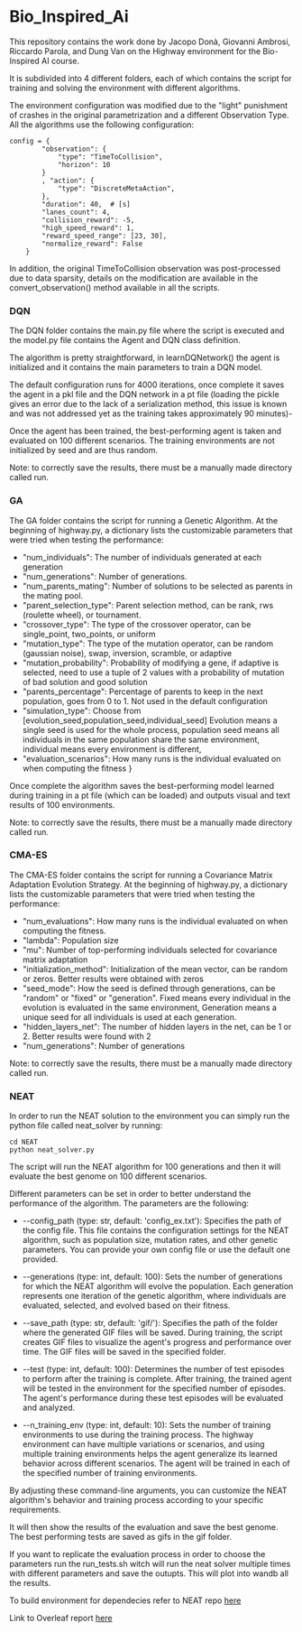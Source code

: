 # Bio_Inspired_Ai

This repository contains the work done by Jacopo Donà, Giovanni Ambrosi, Riccardo Parola, and Dung Van on the Highway environment for the Bio-Inspired AI course.

It is subdivided into 4 different folders, each of which contains the script for training and solving the environment with different algorithms.

The environment configuration was modified due to the "light" punishment of crashes in the original parametrization and a different Observation Type. All the algorithms use the following configuration:

```
config = {
        "observation": {
            "type": "TimeToCollision",
            "horizon": 10
        }
        , "action": {
            "type": "DiscreteMetaAction",
        },
        "duration": 40,  # [s]
        "lanes_count": 4,
        "collision_reward": -5,
        "high_speed_reward": 1,
        "reward_speed_range": [23, 30],
        "normalize_reward": False
    }
```

In addition, the original TimeToCollision observation was post-processed due to data sparsity, details on the modification are available in the convert_observation() method available in all the scripts.

### DQN
The DQN folder contains the main.py file where the script is executed and the model.py file contains the Agent and DQN class definition.

The algorithm is pretty straightforward, in learnDQNetwork() the agent is initialized and it contains the main parameters to train a DQN model. 

The default configuration runs for 4000 iterations, once complete it saves the agent in a pkl file and the DQN network in a pt file (loading the pickle gives an error due to the lack of a serialization method, this issue is known and was not addressed yet as the training takes approximately 90 minutes)-

Once the agent has been trained, the best-performing agent is taken and evaluated on 100 different scenarios. The training environments are not initialized by seed and are thus random.

Note: to correctly save the results, there must be a manually made directory called run.

### GA
The GA folder contains the script for running a Genetic Algorithm. At the beginning of highway.py, a dictionary lists the customizable parameters that were tried when testing the performance:

- "num_individuals": The number of individuals generated at each generation
- "num_generations": Number of generations.
- "num_parents_mating": Number of solutions to be selected as parents in the mating pool.
- "parent_selection_type": Parent selection method, can be rank, rws (roulette wheel), or tournament.
- "crossover_type": The type of the crossover operator, can be single_point, two_points, or uniform
- "mutation_type": The type of the mutation operator, can be random (gaussian noise), swap, inversion, scramble, or adaptive
- "mutation_probability": Probability of modifying a gene, if adaptive is selected, need to use a tuple of 2 values with a probability of mutation of bad solution and good solution  
- "parents_percentage": Percentage of parents to keep in the next population, goes from 0 to 1. Not used in the default configuration
- "simulation_type": Choose from [evolution_seed,population_seed,individual_seed] Evolution means a single seed is used for the whole process, population seed means all individuals in the same population share the same environment, individual means every environment is different,
- "evaluation_scenarios": How many runs is the individual evaluated on when computing the fitness
}

Once complete the algorithm saves the best-performing model learned during training in a pt file (which can be loaded) and outputs visual and text results of 100 environments.

Note: to correctly save the results, there must be a manually made directory called run.

### CMA-ES
The CMA-ES folder contains the script for running a Covariance Matrix Adaptation Evolution Strategy. At the beginning of highway.py, a dictionary lists the customizable parameters that were tried when testing the performance:

- "num_evaluations": How many runs is the individual evaluated on when computing the fitness.
- "lambda": Population size
- "mu": Number of top-performing individuals selected  for covariance matrix adaptation
- "initialization_method": Initialization of the mean vector, can be random or zeros. Better results were obtained with zeros
- "seed_mode": How the seed is defined through generations, can be "random" or "fixed" or "generation". Fixed means every individual in the evolution is evaluated in the same environment, Generation means a unique seed for all individuals is used at each generation.
- "hidden_layers_net": The number of hidden layers in the net, can be 1 or 2. Better results were found with 2
- "num_generations": Number of generations 

Note: to correctly save the results, there must be a manually made directory called run.

### NEAT

In order to run the NEAT solution to the environment you can simply run the python file called neat_solver by running:
    
    cd NEAT
    python neat_solver.py

The script will run the NEAT algorithm for 100 generations and then it will evaluate the best genome on 100 different scenarios. 

Different parameters can be set in order to better understand the performance of the algorithm. The parameters are the following:

- --config_path (type: str, default: 'config_ex.txt'): Specifies the path of the config file. This file contains the configuration settings for the NEAT algorithm, such as population size, mutation rates, and other genetic parameters. You can provide your own config file or use the default one provided.

- --generations (type: int, default: 100): Sets the number of generations for which the NEAT algorithm will evolve the population. Each generation represents one iteration of the genetic algorithm, where individuals are evaluated, selected, and evolved based on their fitness.

- --save_path (type: str, default: 'gif/'): Specifies the path of the folder where the generated GIF files will be saved. During training, the script creates GIF files to visualize the agent's progress and performance over time. The GIF files will be saved in the specified folder.

- --test (type: int, default: 100): Determines the number of test episodes to perform after the training is complete. After training, the trained agent will be tested in the environment for the specified number of episodes. The agent's performance during these test episodes will be evaluated and analyzed.

- --n_training_env (type: int, default: 10): Sets the number of training environments to use during the training process. The highway environment can have multiple variations or scenarios, and using multiple training environments helps the agent generalize its learned behavior across different scenarios. The agent will be trained in each of the specified number of training environments.

By adjusting these command-line arguments, you can customize the NEAT algorithm's behavior and training process according to your specific requirements.

It will then show the results of the evaluation and save the best genome. The best performing tests are saved as gifs in the gif folder.

If you want to replicate the evaluation process in order to choose the parameters run the run_tests.sh witch will run the neat solver multiple times with different parameters and save the outupts. This will plot into wandb all the results.

To build environment for dependecies refer to NEAT repo [here](https://github.com/CodeReclaimers/neat-python)


Link to Overleaf report [here](https://www.overleaf.com/6663124541sxbmqbgggpkw)
